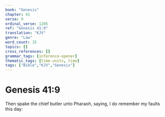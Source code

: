 ```yaml
---
book: "Genesis"
chapter: 41
verse: 9
ordinal_verse: 1205
ref: "Genesis 41:9"
translation: "KJV"
genre: "Law"
word_count: 15
topics: []
cross_references: []
grammar_tags: [inference-opener]
thematic_tags: [time-units, time]
tags: ["Bible","KJV","Genesis"]
---
```


# Genesis 41:9

Then spake the chief butler unto Pharaoh, saying, I do remember my faults this day:
